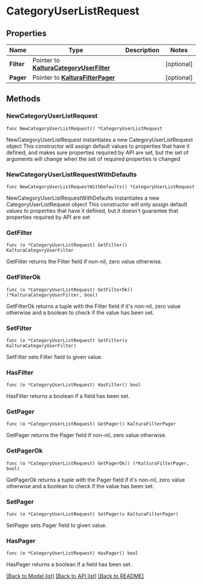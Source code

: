 # CategoryUserListRequest

## Properties

Name | Type | Description | Notes
------------ | ------------- | ------------- | -------------
**Filter** | Pointer to [**KalturaCategoryUserFilter**](KalturaCategoryUserFilter.md) |  | [optional] 
**Pager** | Pointer to [**KalturaFilterPager**](KalturaFilterPager.md) |  | [optional] 

## Methods

### NewCategoryUserListRequest

`func NewCategoryUserListRequest() *CategoryUserListRequest`

NewCategoryUserListRequest instantiates a new CategoryUserListRequest object
This constructor will assign default values to properties that have it defined,
and makes sure properties required by API are set, but the set of arguments
will change when the set of required properties is changed

### NewCategoryUserListRequestWithDefaults

`func NewCategoryUserListRequestWithDefaults() *CategoryUserListRequest`

NewCategoryUserListRequestWithDefaults instantiates a new CategoryUserListRequest object
This constructor will only assign default values to properties that have it defined,
but it doesn't guarantee that properties required by API are set

### GetFilter

`func (o *CategoryUserListRequest) GetFilter() KalturaCategoryUserFilter`

GetFilter returns the Filter field if non-nil, zero value otherwise.

### GetFilterOk

`func (o *CategoryUserListRequest) GetFilterOk() (*KalturaCategoryUserFilter, bool)`

GetFilterOk returns a tuple with the Filter field if it's non-nil, zero value otherwise
and a boolean to check if the value has been set.

### SetFilter

`func (o *CategoryUserListRequest) SetFilter(v KalturaCategoryUserFilter)`

SetFilter sets Filter field to given value.

### HasFilter

`func (o *CategoryUserListRequest) HasFilter() bool`

HasFilter returns a boolean if a field has been set.

### GetPager

`func (o *CategoryUserListRequest) GetPager() KalturaFilterPager`

GetPager returns the Pager field if non-nil, zero value otherwise.

### GetPagerOk

`func (o *CategoryUserListRequest) GetPagerOk() (*KalturaFilterPager, bool)`

GetPagerOk returns a tuple with the Pager field if it's non-nil, zero value otherwise
and a boolean to check if the value has been set.

### SetPager

`func (o *CategoryUserListRequest) SetPager(v KalturaFilterPager)`

SetPager sets Pager field to given value.

### HasPager

`func (o *CategoryUserListRequest) HasPager() bool`

HasPager returns a boolean if a field has been set.


[[Back to Model list]](../README.md#documentation-for-models) [[Back to API list]](../README.md#documentation-for-api-endpoints) [[Back to README]](../README.md)


